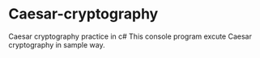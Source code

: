 # Caesar-cryptography
Caesar cryptography practice in c#
This console program excute Caesar cryptography in sample way.
